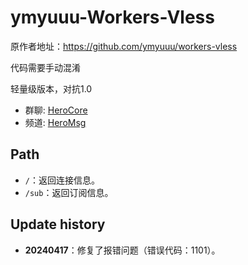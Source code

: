 # ymyuuu-Workers-Vless

原作者地址：https://github.com/ymyuuu/workers-vless

代码需要手动混淆

轻量级版本，对抗1.0

- 群聊: [HeroCore](https://t.me/HeroCore)
- 频道: [HeroMsg](https://t.me/HeroMsg)
  
## Path

- `/`：返回连接信息。
- `/sub`：返回订阅信息。

## Update history

- **20240417**：修复了报错问题（错误代码：1101）。
